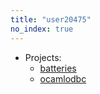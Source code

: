 ```yaml
---
title: "user20475"
no_index: true
---
```


* Projects:
  * [batteries](/projects/batteries/)
  * [ocamlodbc](/projects/ocamlodbc/)
